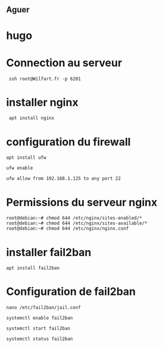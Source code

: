 ## Aguer
# hugo

# Connection au serveur
```
 ssh root@Wilfart.fr -p 6201
```
# installer nginx
```
 apt install nginx
 ```
  # configuration du firewall
  ```
  apt install ufw
  ```
  ```
  ufw enable
  ```
  ```
  ufw allow from 192.168.1.125 to any port 22
  ```
  # Permissions du serveur nginx
  ```
  root@debian:~# chmod 644 /etc/nginx/sites-enabled/*
root@debian:~# chmod 644 /etc/nginx/sites-available/*
root@debian:~# chmod 644 /etc/nginx/nginx.conf
```
# installer fail2ban
```
apt install fail2ban
```
# Configuration de fail2ban
```
nano /etc/fail2ban/jail.conf
```
```
systemctl enable fail2ban
```
```
systemctl start fail2ban
```
```
systemctl status fail2ban
```